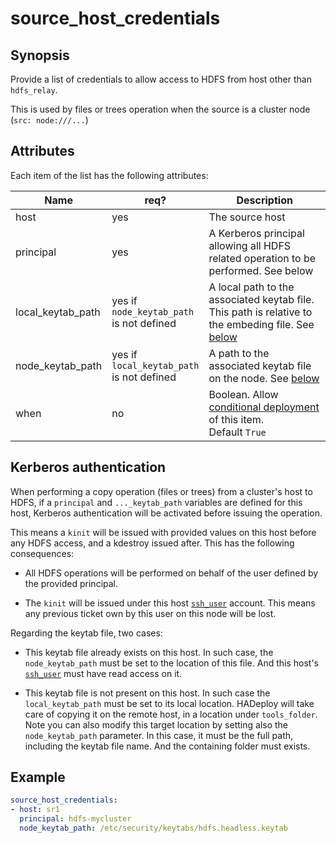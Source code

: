 # source_host_credentials

## Synopsis

Provide a list of credentials to allow access to HDFS from host other than `hdfs_relay`.

This is used by files or trees operation when the source is a cluster node (`src: node:///...`)

## Attributes

Each item of the list has the following attributes:

Name | req?	| Description
--- | --- | ---
host|yes|The source host
principal|yes|A Kerberos principal allowing all HDFS related operation to be performed. See below
local_keytab_path|yes if<br>`node_keytab_path`<br>is not defined|A local path to the associated keytab file. This path is relative to the embeding file. See [below](#kerberos-authentication)
node_keytab_path|yes if<br>`local_keytab_path`<br>is not defined|A path to the associated keytab file on the node. See [below](#kerberos-authentication)
when|no|Boolean. Allow [conditional deployment](../../more/conditional_deployment) of this item.<br>Default `True` 

## Kerberos authentication
When performing a copy operation (files or trees) from a cluster's host to HDFS, if a `principal` and `..._keytab_path` variables are defined for this host, Kerberos authentication will be activated before issuing the operation. 

This means a `kinit` will be issued with provided values on this host before any HDFS access, and a kdestroy issued after. This has the following consequences:

* All HDFS operations will be performed on behalf of the user defined by the provided principal. 

* The `kinit` will be issued under this host [`ssh_user`](../inventory/hosts) account. This means any previous ticket own by this user on this node will be lost. 


Regarding the keytab file, two cases:

* This keytab file already exists on this host. In such case, the `node_keytab_path` must be set to the location of this file. And this host's [`ssh_user`](../inventory/hosts) must have read access on it.

* This keytab file is not present on this host. In such case the `local_keytab_path` must be set to its local location. HADeploy will take care of copying it on the remote host, in a location under `tools_folder`. Note you can also modify this target location by setting also the `node_keytab_path` parameter. In this case, 
it must be the full path, including the keytab file name. And the containing folder must exists.

## Example

```yaml
source_host_credentials:
- host: sr1
  principal: hdfs-mycluster
  node_keytab_path: /etc/security/keytabs/hdfs.headless.keytab
```
